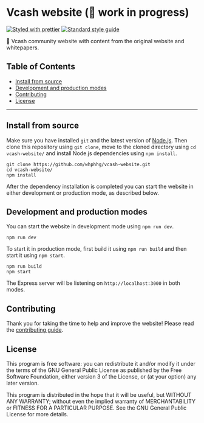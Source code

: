 # Vcash website (:hatching_chick: work in progress)

[![Styled with prettier](https://img.shields.io/badge/styled_with-prettier-ff69b4.svg)](https://github.com/prettier/prettier)
[![Standard style guide](https://img.shields.io/badge/code_style-standard-brightgreen.svg)](https://standardjs.com)

:honeybee: Vcash community website with content from the original website and
whitepapers.

## Table of Contents
- [Install from source](#install-from-source)
- [Development and production modes](#development-and-production-modes)
- [Contributing](#contributing)
- [License](#license)

--------------------------------------------------------------------------------

## Install from source
Make sure you have installed `git` and the latest version of
[Node.js](https://nodejs.org/en/download/current/). Then clone this repository
using `git clone`, move to the cloned directory using `cd vcash-website/` and
install Node.js dependencies using `npm install`.

    git clone https://github.com/whphhg/vcash-website.git
    cd vcash-website/
    npm install

After the dependency installation is completed you can start the website in
either development or production mode, as described below.

## Development and production modes
You can start the website in development mode using `npm run dev`.

    npm run dev

To start it in production mode, first build it using `npm run build` and then
start it using `npm start`.

    npm run build
    npm start

The Express server will be listening on `http://localhost:3000` in both modes.

## Contributing
Thank you for taking the time to help and improve the website! Please read the
[contributing guide](https://github.com/whphhg/vcash-website/blob/master/.github/CONTRIBUTING.md).


## License
This program is free software: you can redistribute it and/or modify
it under the terms of the GNU General Public License as published by
the Free Software Foundation, either version 3 of the License, or
(at your option) any later version.

This program is distributed in the hope that it will be useful,
but WITHOUT ANY WARRANTY; without even the implied warranty of
MERCHANTABILITY or FITNESS FOR A PARTICULAR PURPOSE.  See the
GNU General Public License for more details.
